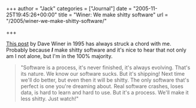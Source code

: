 +++
author = "Jack"
categories = ["Journal"]
date = "2005-11-25T19:45:26+00:00"
title = "Winer: We make shitty software"
url = "/2005/winer-we-make-shitty-software/"

+++

[This post][1] by Dave Winer in 1995 has always struck a chord with me. Probably because _**I**_ make shitty software and it's nice to hear that not only am I not alone, but I'm in the 100% majority.

> 
> 
> "Software is a process, it's never finished, it's always evolving. That's its nature. We know our software sucks. But it's shipping! Next time we'll do better, but even then it will be shitty. The only software that's perfect is one you're dreaming about. Real software crashes, loses data, is hard to learn and hard to use. But it's a process. We'll make it less shitty. Just watch!"

  
>

 [1]: http://web.archive.org/web/20100113041706/http://davenet.scripting.com/1995/09/03/wemakeshittysoftware